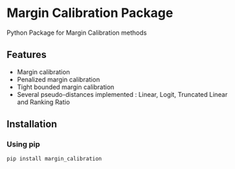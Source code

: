 # Margin Calibration Package

Python Package for Margin Calibration methods

## Features

- Margin calibration
- Penalized margin calibration
- Tight bounded margin calibration
- Several pseudo-distances implemented : Linear, Logit, Truncated Linear and Ranking Ratio

## Installation

### Using pip

```bash
pip install margin_calibration
```

